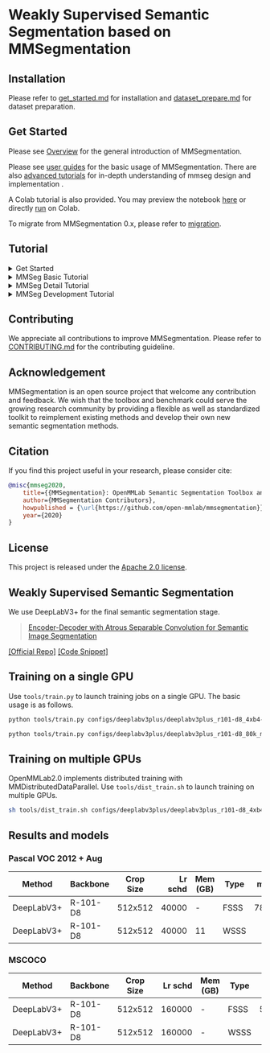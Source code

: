 # Weakly Supervised Semantic Segmentation based on MMSegmentation
## Installation

Please refer to [get_started.md](docs/en/get_started.md#installation) for installation and [dataset_prepare.md](docs/en/user_guides/2_dataset_prepare.md#prepare-datasets) for dataset preparation.

## Get Started

Please see [Overview](docs/en/overview.md) for the general introduction of MMSegmentation.

Please see [user guides](https://mmsegmentation.readthedocs.io/en/latest/user_guides/index.html#) for the basic usage of MMSegmentation.
There are also [advanced tutorials](https://mmsegmentation.readthedocs.io/en/latest/advanced_guides/index.html) for in-depth understanding of mmseg design and implementation .

A Colab tutorial is also provided. You may preview the notebook [here](demo/MMSegmentation_Tutorial.ipynb) or directly [run](https://colab.research.google.com/github/open-mmlab/mmsegmentation/blob/main/demo/MMSegmentation_Tutorial.ipynb) on Colab.

To migrate from MMSegmentation 0.x, please refer to [migration](docs/en/migration).

## Tutorial

<details>
<summary>Get Started</summary>

- [MMSeg overview](docs/en/overview.md)
- [MMSeg Installation](docs/en/get_started.md)
- [FAQ](docs/en/notes/faq.md)

</details>

<details>
<summary>MMSeg Basic Tutorial</summary>

- [Tutorial 1: Learn about Configs](docs/en/user_guides/1_config.md)
- [Tutorial 2: Prepare datasets](docs/en/user_guides/2_dataset_prepare.md)
- [Tutorial 3: Inference with existing models](docs/en/user_guides/3_inference.md)
- [Tutorial 4: Train and test with existing models](docs/en/user_guides/4_train_test.md)
- [Tutorial 5: Model deployment](docs/en/user_guides/5_deployment.md)
- [Deploy mmsegmentation on Jetson platform](docs/zh_cn/user_guides/deploy_jetson.md)
- [Useful Tools](docs/en/user_guides/useful_tools.md)
- [Feature Map Visualization](docs/en/user_guides/visualization_feature_map.md)
- [Visualization](docs/en/user_guides/visualization.md)

</details>

<details>
<summary>MMSeg Detail Tutorial</summary>

- [MMSeg Dataset](docs/en/advanced_guides/datasets.md)
- [MMSeg Models](docs/en/advanced_guides/models.md)
- [MMSeg Dataset Structures](docs/en/advanced_guides/structures.md)
- [MMSeg Data Transforms](docs/en/advanced_guides/transforms.md)
- [MMSeg Dataflow](docs/en/advanced_guides/data_flow.md)
- [MMSeg Training Engine](docs/en/advanced_guides/engine.md)
- [MMSeg Evaluation](docs/en/advanced_guides/evaluation.md)

</details>

<details>
<summary>MMSeg Development Tutorial</summary>

- [Add New Datasets](docs/en/advanced_guides/add_datasets.md)
- [Add New Metrics](docs/en/advanced_guides/add_metrics.md)
- [Add New Modules](docs/en/advanced_guides/add_models.md)
- [Add New Data Transforms](docs/en/advanced_guides/add_transforms.md)
- [Customize Runtime Settings](docs/en/advanced_guides/customize_runtime.md)
- [Training Tricks](docs/en/advanced_guides/training_tricks.md)
- [Contribute code to MMSeg](.github/CONTRIBUTING.md)
- [Contribute a standard dataset in projects](docs/zh_cn/advanced_guides/contribute_dataset.md)
- [NPU (HUAWEI Ascend)](docs/en/device/npu.md)
- [0.x → 1.x migration](docs/en/migration/interface.md)，[0.x → 1.x package](docs/en/migration/package.md)

</details>


## Contributing

We appreciate all contributions to improve MMSegmentation. Please refer to [CONTRIBUTING.md](.github/CONTRIBUTING.md) for the contributing guideline.

## Acknowledgement

MMSegmentation is an open source project that welcome any contribution and feedback.
We wish that the toolbox and benchmark could serve the growing research
community by providing a flexible as well as standardized toolkit to reimplement existing methods
and develop their own new semantic segmentation methods.

## Citation

If you find this project useful in your research, please consider cite:

```bibtex
@misc{mmseg2020,
    title={{MMSegmentation}: OpenMMLab Semantic Segmentation Toolbox and Benchmark},
    author={MMSegmentation Contributors},
    howpublished = {\url{https://github.com/open-mmlab/mmsegmentation}},
    year={2020}
}
```

## License

This project is released under the [Apache 2.0 license](LICENSE).

## Weakly Supervised Semantic Segmentation
We use DeepLabV3+ for the final semantic segmentation stage.
> [Encoder-Decoder with Atrous Separable Convolution for Semantic Image Segmentation](https://arxiv.org/abs/1802.02611)

<a href="https://github.com/tensorflow/models/tree/master/research/deeplab">[Official Repo]</a>
<a href="https://github.com/open-mmlab/mmsegmentation/blob/v0.17.0/mmseg/models/decode_heads/sep_aspp_head.py#L30">[Code Snippet]</a>

## Training on a single GPU
Use `tools/train.py` to launch training jobs on a single GPU. The basic usage is as follows.
```bash
python tools/train.py configs/deeplabv3plus/deeplabv3plus_r101-d8_4xb4-40k_voc12aug-512x512.py
```
```bash
python tools/train.py configs/deeplabv3plus/deeplabv3plus_r101-d8_80k_mscoco-512x512.py
```

## Training on multiple GPUs
OpenMMLab2.0 implements distributed training with MMDistributedDataParallel. Use  `tools/dist_train.sh` to launch training on multiple GPUs.
```bash
sh tools/dist_train.sh configs/deeplabv3plus/deeplabv3plus_r101-d8_4xb4-40k_voc12aug-512x512.py ${GPU_NUM}
```


## Results and models

### Pascal VOC 2012 + Aug
| Method     | Backbone | Crop Size | Lr schd | Mem (GB) |  Type  |  mIoU | mIoU(ms+flip) | 
| ---------- | -------- | --------- | ------: | -------- | ------ | ----: | ------------: | 
| DeepLabV3+ | R-101-D8 | 512x512   |   40000 | -        |  FSSS  | 78.62 |         79.53 |
| DeepLabV3+ | R-101-D8 | 512x512   |   40000 | 11       |  WSSS  | 7?    |         ?     |

### MSCOCO
| Method     | Backbone | Crop Size | Lr schd | Mem (GB) |  Type  |  mIoU | mIoU(ms+flip) | 
| ---------- | -------- | --------- | ------: | -------- | ------ | ----: | ------------: | 
| DeepLabV3+ | R-101-D8 | 512x512   |  160000 | -        |  FSSS  | 58.85 |               |
| DeepLabV3+ | R-101-D8 | 512x512   |  160000 | -        |  WSSS  | 5?    |               |

